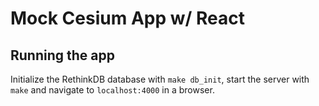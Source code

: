# Mock Cesium App w/ React

## Running the app

Initialize the RethinkDB database with `make db_init`, start the server with `make` and navigate to `localhost:4000` in a browser.
